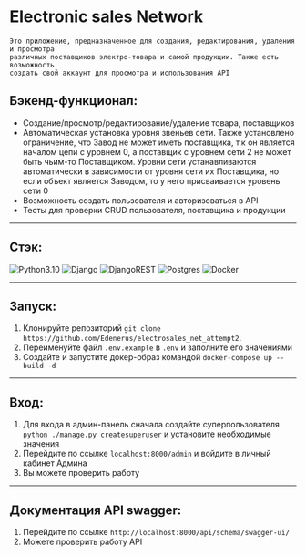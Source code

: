 # Electronic sales Network

    Это приложение, предназначенное для создания, редактирования, удаления и просмотра 
    различных поставщиков электро-товара и самой продукции. Также есть возможность
    создать свой аккаунт для просмотра и использования API

## Бэкенд-функционал:

- Создание/просмотр/редактирование/удаление товара, поставщиков
- Автоматическая установка уровня звеньев сети. Также установлено ограничение, что Завод не может иметь поставщика, т.к он является началом цепи с уровнем 0, а поставщик с уровнем сети 2 не может быть чьим-то Поставщиком. Уровни сети устанавливаются автоматически в зависимости от уровня сети их Поставщика, но если объект является Заводом, то у него присваивается уровень сети 0
- Возможность создать пользователя и авторизоваться в API
- Тесты для проверки CRUD пользователя, поставщика и продукции

___

## Стэк:

![Python3.10](https://img.shields.io/badge/-Python3.10-blue)
![Django](https://img.shields.io/badge/-Django-blue)
![DjangoREST](https://img.shields.io/badge/-DjangoREST-blue)
![Postgres](https://img.shields.io/badge/-Postgres-blue)
![Docker](https://img.shields.io/badge/-Docker-blue)

___

## Запуск:

1) Клонируйте репозиторий
`git clone https://github.com/Edenerus/electrosales_net_attempt2`.
2) Переименуйте файл `.env.example` в `.env` и заполните его значениями
3) Создайте и запустите докер-образ командой `docker-compose up --build -d`

___
## Вход:

1) Для входа в админ-панель сначала создайте суперпользователя `python ./manage.py createsuperuser` и установите необходимые значения
2) Перейдите по ссылке `localhost:8000/admin` и войдите в личный кабинет Админа
3) Вы можете проверить работу

___
## Документация API swagger:

1) Перейдите по ссылке `http://localhost:8000/api/schema/swagger-ui/`
2) Можете проверить работу API